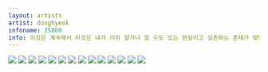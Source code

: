 ```yaml
---
layout: artists
artist: donghyeok
infoname: 25800
info: 이성은 계속해서 이것은 내가 이미 알거나 알 수도 있는 현실이고 실존하는 존재가 맞다고 혹은 당연히 실존할 수 밖에 없는 것이라 말하지만 감성과 본능은 비현실적으로 바라보려 하고 실존하지 않는 세계로 인식하려 한다.
---
```

<article class="work">
<img src="/assets/images/artists/donghyeok/25800/1.jpg">
<img src="/assets/images/artists/donghyeok/25800/2.jpg">
<img src="/assets/images/artists/donghyeok/25800/3.jpg">
<img src="/assets/images/artists/donghyeok/25800/4.jpg">
<img src="/assets/images/artists/donghyeok/25800/5.jpg">
<img src="/assets/images/artists/donghyeok/25800/6.jpg">
<img src="/assets/images/artists/donghyeok/25800/7.jpg">
<img src="/assets/images/artists/donghyeok/25800/8.jpg">
<img src="/assets/images/artists/donghyeok/25800/9.jpg">
<img src="/assets/images/artists/donghyeok/25800/10.jpg">
<img src="/assets/images/artists/donghyeok/25800/11.jpg">
<img src="/assets/images/artists/donghyeok/25800/12.jpg">
<img src="/assets/images/artists/donghyeok/25800/13.jpg">
<img src="/assets/images/artists/donghyeok/25800/14.jpg">
</article>